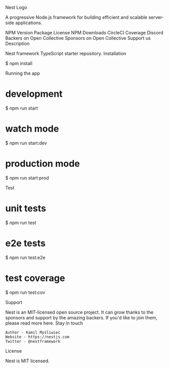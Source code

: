  Nest Logo

A progressive Node.js framework for building efficient and scalable server-side applications.

NPM Version Package License NPM Downloads CircleCI Coverage Discord Backers on Open Collective Sponsors on Open Collective Support us
Description

Nest framework TypeScript starter repository.
Installation

$ npm install

Running the app

# development
$ npm run start

# watch mode
$ npm run start:dev

# production mode
$ npm run start:prod

Test

# unit tests
$ npm run test

# e2e tests
$ npm run test:e2e

# test coverage
$ npm run test:cov

Support

Nest is an MIT-licensed open source project. It can grow thanks to the sponsors and support by the amazing backers. If you'd like to join them, please read more here.
Stay in touch

    Author - Kamil Myśliwiec
    Website - https://nestjs.com
    Twitter - @nestframework

License

Nest is MIT licensed.